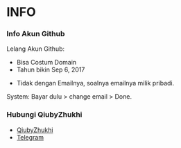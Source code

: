 # INFO

### Info Akun Github
Lelang Akun Github:
+ Bisa Costum Domain
+ Tahun bikin Sep 6, 2017
- Tidak dengan Emailnya, soalnya emailnya milik pribadi.

System:
Bayar dulu > change email > Done.

### Hubungi QiubyZhukhi
- [QiubyZhukhi](https://www.facebook.com/QiubyZhuk?mibextid=2JQ9oc)
- [Telegram](https://t.me/QiubyZhukhi)
